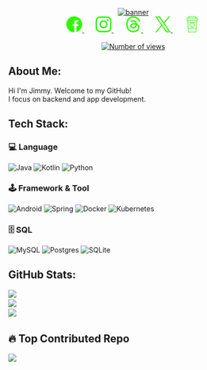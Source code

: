 <p align="center">
    <a href="https://git.io/typing-svg">
      <img src="https://readme-typing-svg.demolab.com?font=Fira+Code&pause=1000&color=30F700&size=40&center=true&vCenter=true&width=600&height=120&lines=Hi+I'm+Jimmy.;+Welcome+to+my+GitHub!"  alt="banner"/>
    </a>
    <br>
    <a href="https://www.facebook.com/profile.php?id=100000427969629">
        <img width="32px" alt="Facebook"  src="images/facebook.png"/>
    </a>
    &#8287;&#8287;&#8287;&#8287;&#8287;
    <a href="https://instagram.com/af19git5">
        <img width="32px" alt="Instagram" src="images/instagram.png"/>
    </a>
    &#8287;&#8287;&#8287;&#8287;&#8287;
    <a href="https://www.threads.net/@af19git5">
        <img width="32px" alt="Threads" src="images/threads.png"/>
    </a>
    &#8287;&#8287;&#8287;&#8287;&#8287;
    <a href="https://x.com/af19git5">
        <img width="32px" alt="X" src="images/x.png"/>
    </a>
    &#8287;&#8287;&#8287;&#8287;&#8287;
    <a href="https://paypal.me/af19git5">
        <img width="32px" alt="Donate" src="images/coffee.png"/>
    </a>
    <br>
    <br>
    <a href="https://visitcount.itsvg.in">
        <img src="https://visitcount.itsvg.in/api?id=af19git5&color=3&icon=4"  alt="Number of views"/>
    </a>
</p>

## About Me:

Hi I'm Jimmy. Welcome to my GitHub!<br>I focus on backend and app development.

## Tech Stack:

### 💻 Language

![Java](https://img.shields.io/badge/java-%23ED8B00.svg?style=for-the-badge&logo=openjdk&logoColor=white)
![Kotlin](https://img.shields.io/badge/kotlin-%237F52FF.svg?style=for-the-badge&logo=kotlin&logoColor=white)
![Python](https://img.shields.io/badge/python-3670A0?style=for-the-badge&logo=python&logoColor=ffdd54)

### 🕹️ Framework & Tool

![Android](https://img.shields.io/badge/ANDROID-%2351B155.svg?style=for-the-badge&logo=android&logoColor=white)
![Spring](https://img.shields.io/badge/spring-%236DB33F.svg?style=for-the-badge&logo=spring&logoColor=white)
![Docker](https://img.shields.io/badge/docker-%230db7ed.svg?style=for-the-badge&logo=docker&logoColor=white)
![Kubernetes](https://img.shields.io/badge/kubernetes-%23326ce5.svg?style=for-the-badge&logo=kubernetes&logoColor=white)

### 🗄️ SQL

![MySQL](https://img.shields.io/badge/mysql-4479A1.svg?style=for-the-badge&logo=mysql&logoColor=white)
![Postgres](https://img.shields.io/badge/postgres-%23316192.svg?style=for-the-badge&logo=postgresql&logoColor=white)
![SQLite](https://img.shields.io/badge/sqlite-%2307405e.svg?style=for-the-badge&logo=sqlite&logoColor=white)

## GitHub Stats:

![](https://github-readme-stats.vercel.app/api?username=af19git5&theme=dark&hide_border=false&include_all_commits=false&count_private=false)<br/>
![](https://github-readme-streak-stats.herokuapp.com/?user=af19git5&theme=dark&hide_border=false)<br/>
![](https://github-readme-stats.vercel.app/api/top-langs/?username=af19git5&theme=dark&hide_border=false&include_all_commits=false&count_private=false&layout=compact)

## 🔥 Top Contributed Repo

![](https://github-contributor-stats.vercel.app/api?username=af19git5&limit=5&theme=merko&combine_all_yearly_contributions=true)
